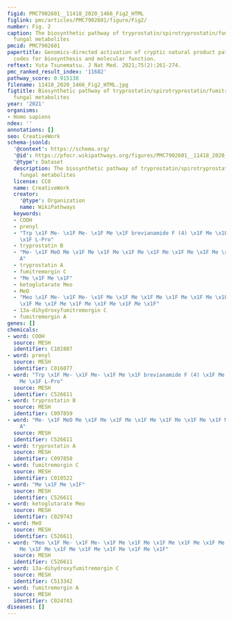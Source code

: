 ```yaml
---
figid: PMC7902601__11418_2020_1466_Fig2_HTML
figlink: pmc/articles/PMC7902601/figure/Fig2/
number: Fig. 2
caption: The biosynthetic pathway of tryprostatin/spirotryprostatin/fumitremorgin-class
  fungal metabolites
pmcid: PMC7902601
papertitle: Genomics-directed activation of cryptic natural product pathways deciphers
  codes for biosynthesis and molecular function.
reftext: Yuta Tsunematsu. J Nat Med. 2021;75(2):261-274.
pmc_ranked_result_index: '11682'
pathway_score: 0.915138
filename: 11418_2020_1466_Fig2_HTML.jpg
figtitle: Biosynthetic pathway of tryprostatin/spirotryprostatin/fumitremorgin-class
  fungal metabolites
year: '2021'
organisms:
- Homo sapiens
ndex: ''
annotations: []
seo: CreativeWork
schema-jsonld:
  '@context': https://schema.org/
  '@id': https://pfocr.wikipathways.org/figures/PMC7902601__11418_2020_1466_Fig2_HTML.html
  '@type': Dataset
  description: The biosynthetic pathway of tryprostatin/spirotryprostatin/fumitremorgin-class
    fungal metabolites
  license: CC0
  name: CreativeWork
  creator:
    '@type': Organization
    name: WikiPathways
  keywords:
  - COOH
  - prenyl
  - "Trp \x1F Me- \x1F Me- \x1F Me \x1F brevianamide F (4) \x1F Me \x1F Me \x1F Me
    \x1F L-Pro"
  - tryprostatin B
  - "Me- \x1F MeO Me \x1F Me \x1F Me \x1F Me \x1F Me \x1F Me \x1F Me \x1F desmethyltryprostatin
    A"
  - tryprostatin A
  - fumitremorgin C
  - "Me \x1F Me \x1F"
  - ketoglutarate Meo
  - MeO
  - "Meo \x1F Me- \x1F Me- \x1F Me \x1F Me \x1F Me \x1F Me \x1F Me \x1F Me \x1F Me
    \x1F Me \x1F Me \x1F Me \x1F Me \x1F Me \x1F"
  - 13a-dihydroxyfumitremorgin C
  - fumitremorgin A
genes: []
chemicals:
- word: COOH
  source: MESH
  identifier: C102887
- word: prenyl
  source: MESH
  identifier: C016077
- word: "Trp \x1F Me- \x1F Me- \x1F Me \x1F brevianamide F (4) \x1F Me \x1F Me \x1F
    Me \x1F L-Pro"
  source: MESH
  identifier: C526611
- word: tryprostatin B
  source: MESH
  identifier: C097859
- word: "Me- \x1F MeO Me \x1F Me \x1F Me \x1F Me \x1F Me \x1F Me \x1F Me \x1F desmethyltryprostatin
    A"
  source: MESH
  identifier: C526611
- word: tryprostatin A
  source: MESH
  identifier: C097858
- word: fumitremorgin C
  source: MESH
  identifier: C010522
- word: "Me \x1F Me \x1F"
  source: MESH
  identifier: C526611
- word: ketoglutarate Meo
  source: MESH
  identifier: C029743
- word: MeO
  source: MESH
  identifier: C526611
- word: "Meo \x1F Me- \x1F Me- \x1F Me \x1F Me \x1F Me \x1F Me \x1F Me \x1F Me \x1F
    Me \x1F Me \x1F Me \x1F Me \x1F Me \x1F Me \x1F"
  source: MESH
  identifier: C526611
- word: 13a-dihydroxyfumitremorgin C
  source: MESH
  identifier: C513342
- word: fumitremorgin A
  source: MESH
  identifier: C024743
diseases: []
---
```

